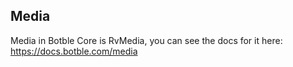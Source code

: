## Media

Media in Botble Core is RvMedia, you can see the docs for it here: https://docs.botble.com/media